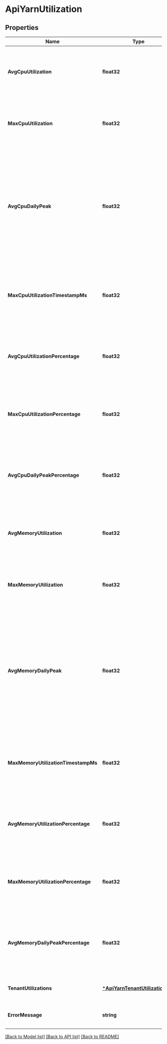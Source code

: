 # ApiYarnUtilization

## Properties
Name | Type | Description | Notes
------------ | ------------- | ------------- | -------------
**AvgCpuUtilization** | **float32** | Average number of VCores used by YARN applications during the report window. | [optional] [default to null]
**MaxCpuUtilization** | **float32** | Maximum number of VCores used by YARN applications during the report window. | [optional] [default to null]
**AvgCpuDailyPeak** | **float32** | Average daily peak VCores used by YARN applications during the report window. The number is computed by first finding the maximum resource consumption per day and then taking their mean. | [optional] [default to null]
**MaxCpuUtilizationTimestampMs** | **float32** | Timestamp corresponds to maximum number of VCores used by YARN applications during the report window. | [optional] [default to null]
**AvgCpuUtilizationPercentage** | **float32** | Average percentage of VCores used by YARN applications during the report window. | [optional] [default to null]
**MaxCpuUtilizationPercentage** | **float32** | Maximum percentage of VCores used by YARN applications during the report window. | [optional] [default to null]
**AvgCpuDailyPeakPercentage** | **float32** | Average daily peak percentage of VCores used by YARN applications during the report window. | [optional] [default to null]
**AvgMemoryUtilization** | **float32** | Average memory used by YARN applications during the report window. | [optional] [default to null]
**MaxMemoryUtilization** | **float32** | Maximum memory used by YARN applications during the report window. | [optional] [default to null]
**AvgMemoryDailyPeak** | **float32** | Average daily peak memory used by YARN applications during the report window. The number is computed by first finding the maximum resource consumption per day and then taking their mean. | [optional] [default to null]
**MaxMemoryUtilizationTimestampMs** | **float32** | Timestamp corresponds to maximum memory used by YARN applications during the report window. | [optional] [default to null]
**AvgMemoryUtilizationPercentage** | **float32** | Average percentage memory used by YARN applications during the report window. | [optional] [default to null]
**MaxMemoryUtilizationPercentage** | **float32** | Maximum percentage of memory used by YARN applications during the report window. | [optional] [default to null]
**AvgMemoryDailyPeakPercentage** | **float32** | Average daily peak percentage of memory used by YARN applications during the report window. | [optional] [default to null]
**TenantUtilizations** | [***ApiYarnTenantUtilizationList**](ApiYarnTenantUtilizationList.md) | A list of tenant utilization reports. | [optional] [default to null]
**ErrorMessage** | **string** | error message of utilization report. | [optional] [default to null]

[[Back to Model list]](../README.md#documentation-for-models) [[Back to API list]](../README.md#documentation-for-api-endpoints) [[Back to README]](../README.md)



